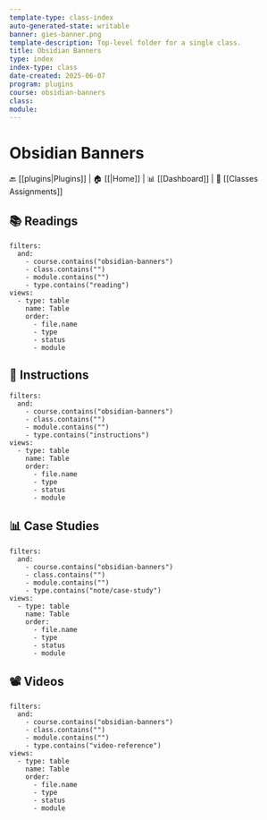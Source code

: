 ```yaml
---
template-type: class-index
auto-generated-state: writable
banner: gies-banner.png
template-description: Top-level folder for a single class.
title: Obsidian Banners
type: index
index-type: class
date-created: 2025-06-07
program: plugins
course: obsidian-banners
class: 
module: 
---
```


# Obsidian Banners



🔙 [[plugins|Plugins]] | 🏠 [[|Home]] | 📊 [[Dashboard]] | 📝 [[Classes Assignments]]



## 📚 Readings

```base
filters:
  and:
    - course.contains("obsidian-banners")
    - class.contains("")
    - module.contains("")
    - type.contains("reading")
views:
  - type: table
    name: Table
    order:
      - file.name
      - type
      - status
      - module

```



## 📝 Instructions

```base
filters:
  and:
    - course.contains("obsidian-banners")
    - class.contains("")
    - module.contains("")
    - type.contains("instructions")
views:
  - type: table
    name: Table
    order:
      - file.name
      - type
      - status
      - module

```



## 📊 Case Studies

```base
filters:
  and:
    - course.contains("obsidian-banners")
    - class.contains("")
    - module.contains("")
    - type.contains("note/case-study")
views:
  - type: table
    name: Table
    order:
      - file.name
      - type
      - status
      - module

```



## 📽️ Videos

```base
filters:
  and:
    - course.contains("obsidian-banners")
    - class.contains("")
    - module.contains("")
    - type.contains("video-reference")
views:
  - type: table
    name: Table
    order:
      - file.name
      - type
      - status
      - module

```